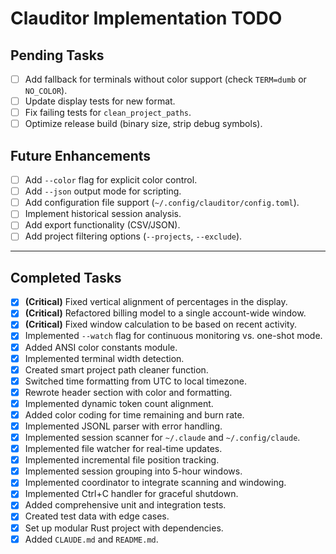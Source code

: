 # Clauditor Implementation TODO

## Pending Tasks

- [ ] Add fallback for terminals without color support (check `TERM=dumb` or `NO_COLOR`).
- [ ] Update display tests for new format.
- [ ] Fix failing tests for `clean_project_paths`.
- [ ] Optimize release build (binary size, strip debug symbols).

## Future Enhancements

- [ ] Add `--color` flag for explicit color control.
- [ ] Add `--json` output mode for scripting.
- [ ] Add configuration file support (`~/.config/clauditor/config.toml`).
- [ ] Implement historical session analysis.
- [ ] Add export functionality (CSV/JSON).
- [ ] Add project filtering options (`--projects`, `--exclude`).

---

## Completed Tasks

- [x] **(Critical)** Fixed vertical alignment of percentages in the display.
- [x] **(Critical)** Refactored billing model to a single account-wide window.
- [x] **(Critical)** Fixed window calculation to be based on recent activity.
- [x] Implemented `--watch` flag for continuous monitoring vs. one-shot mode.
- [x] Added ANSI color constants module.
- [x] Implemented terminal width detection.
- [x] Created smart project path cleaner function.
- [x] Switched time formatting from UTC to local timezone.
- [x] Rewrote header section with color and formatting.
- [x] Implemented dynamic token count alignment.
- [x] Added color coding for time remaining and burn rate.
- [x] Implemented JSONL parser with error handling.
- [x] Implemented session scanner for `~/.claude` and `~/.config/claude`.
- [x] Implemented file watcher for real-time updates.
- [x] Implemented incremental file position tracking.
- [x] Implemented session grouping into 5-hour windows.
- [x] Implemented coordinator to integrate scanning and windowing.
- [x] Implemented Ctrl+C handler for graceful shutdown.
- [x] Added comprehensive unit and integration tests.
- [x] Created test data with edge cases.
- [x] Set up modular Rust project with dependencies.
- [x] Added `CLAUDE.md` and `README.md`.